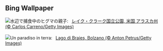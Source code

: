 ## Bing Wallpaper
![](https://www.bing.com/th?id=OHR.ClamBears_JA-JP8912125986_UHD.jpg&w=1000)水辺で捕食中のヒグマの親子:&nbsp;&ensp;[レイク・クラーク国立公園, 米国 アラスカ州 (© Carlos Carreno/Getty Images)](https://www.bing.com/th?id=OHR.ClamBears_JA-JP8912125986_UHD.jpg)
<br><br/>
![](https://www.bing.com/th?id=OHR.LakeBraies_IT-IT3865715087_UHD.jpg&w=1000)Un paradiso in terra:&nbsp;&ensp;[Lago di Braies, Bolzano (© Anton Petrus/Getty Images)](https://www.bing.com/th?id=OHR.LakeBraies_IT-IT3865715087_UHD.jpg)
<br><br/>
